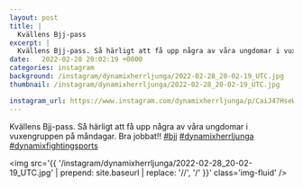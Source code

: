 ```yaml
---
layout: post
title: |
  Kvällens Bjj-pass
excerpt: |
  Kvällens Bjj-pass. Så härligt att få upp några av våra ungdomar i vuxengruppen på måndagar. Bra jobbat!!   
date:   2022-02-28 20:02:19 +0000
categories: instagram
background: /instagram/dynamixherrljunga/2022-02-28_20-02-19_UTC.jpg
thumbnail: /instagram/dynamixherrljunga/2022-02-28_20-02-19_UTC.jpg

instagram_url: https://www.instagram.com/dynamixherrljunga/p/CaiJ47HseWA
---
```

Kvällens Bjj-pass. Så härligt att få upp några av våra ungdomar i vuxengruppen på måndagar. Bra jobbat!! [#bjj](https://www.instagram.com/explore/tags/bjj/) [#dynamixherrljunga](https://www.instagram.com/explore/tags/dynamixherrljunga/) [#dynamixfightingsports](https://www.instagram.com/explore/tags/dynamixfightingsports/)



<img src='{{ '/instagram/dynamixherrljunga/2022-02-28_20-02-19_UTC.jpg' | prepend: site.baseurl | replace: '//', '/' }}' class='img-fluid' />
